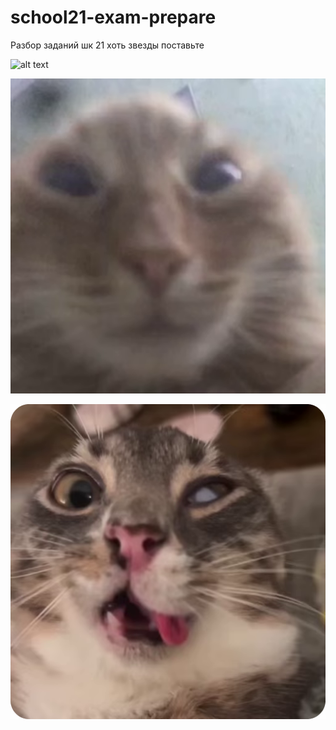 # school21-exam-prepare
Разбор заданий шк 21
хоть звезды поставьте

![alt text](https://github.com/dpxlwop/school21-exam-prepare/blob/main/pic/pic3.png "спаси и сохрани...")

![alt text](https://github.com/dpxlwop/school21-exam-prepare/blob/main/pic/pic2.png "боже мой...")

![alt text](https://github.com/dpxlwop/school21-exam-prepare/blob/main/pic/pic1.png "господи...")


